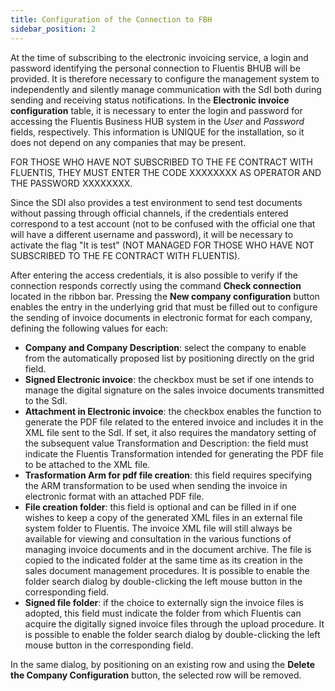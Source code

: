 ```yaml
---
title: Configuration of the Connection to FBH 
sidebar_position: 2
---
```


At the time of subscribing to the electronic invoicing service, a login and password identifying the personal connection to Fluentis BHUB will be provided. It is therefore necessary to configure the management system to independently and silently manage communication with the SdI both during sending and receiving status notifications. In the **Electronic invoice configuration** table, it is necessary to enter the login and password for accessing the Fluentis Business HUB system in the *User* and *Password* fields, respectively. This information is UNIQUE for the installation, so it does not depend on any companies that may be present.

FOR THOSE WHO HAVE NOT SUBSCRIBED TO THE FE CONTRACT WITH FLUENTIS, THEY MUST ENTER THE CODE XXXXXXXX AS OPERATOR AND THE PASSWORD XXXXXXXX.

Since the SDI also provides a test environment to send test documents without passing through official channels, if the credentials entered correspond to a test account (not to be confused with the official one that will have a different username and password), it will be necessary to activate the flag "It is test" (NOT MANAGED FOR THOSE WHO HAVE NOT SUBSCRIBED TO THE FE CONTRACT WITH FLUENTIS).

After entering the access credentials, it is also possible to verify if the connection responds correctly using the command **Check connection** located in the ribbon bar. Pressing the **New company configuration** button enables the entry in the underlying grid that must be filled out to configure the sending of invoice documents in electronic format for each company, defining the following values for each:
- **Company and Company Description**: select the company to enable from the automatically proposed list by positioning directly on the grid field.
- **Signed Electronic invoice**: the checkbox must be set if one intends to manage the digital signature on the sales invoice documents transmitted to the SdI.
- **Attachment in Electronic invoice**: the checkbox enables the function to generate the PDF file related to the entered invoice and includes it in the XML file sent to the SdI. If set, it also requires the mandatory setting of the subsequent value Transformation and Description: the field must indicate the Fluentis Transformation intended for generating the PDF file to be attached to the XML file.
- **Trasformation Arm for pdf file creation**: this field requires specifying the ARM transformation to be used when sending the invoice in electronic format with an attached PDF file.
- **File creation folder**: this field is optional and can be filled in if one wishes to keep a copy of the generated XML files in an external file system folder to Fluentis. The invoice XML file will still always be available for viewing and consultation in the various functions of managing invoice documents and in the document archive. The file is copied to the indicated folder at the same time as its creation in the sales document management procedures. It is possible to enable the folder search dialog by double-clicking the left mouse button in the corresponding field.
- **Signed file folder**: if the choice to externally sign the invoice files is adopted, this field must indicate the folder from which Fluentis can acquire the digitally signed invoice files through the upload procedure. It is possible to enable the folder search dialog by double-clicking the left mouse button in the corresponding field.

In the same dialog, by positioning on an existing row and using the **Delete the Company Configuration** button, the selected row will be removed.